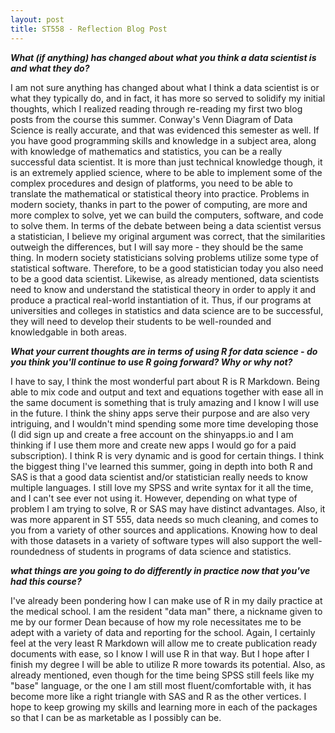 ```yaml
---
layout: post
title: ST558 - Reflection Blog Post
---
```


<i><b>What (if anything) has changed about what you think a data scientist is and what they do?</b></i>

I am not sure anything has changed about what I think a data scientist is or what they typically do, and in fact, it has more so served to solidify my initial thoughts, which I realized reading through re-reading my first two blog posts from the course this summer.  Conway's Venn Diagram of Data Science is really accurate, and that was evidenced this semester as well.  If you have good programming skills and knowledge in a subject area, along with knowledge of mathematics and statistics, you can be a really successful data scientist.  It is more than just technical knowledge though, it is an extremely applied science, where to be able to implement some of the complex procedures and design of platforms, you need to be able to translate the mathematical or statistical theory into practice.  Problems in modern society, thanks in part to the power of computing, are more and more complex to solve, yet we can build the computers, software, and code to solve them.  In terms of the debate between being a data scientist versus a statistician, I believe my original argument was correct, that the similarities outweigh the differences, but I will say more - they should be the same thing.  In modern society statisticians solving problems utilize some type of statistical software.  Therefore, to be a good statistician today you also need to be a good data scientist. Likewise, as already mentioned, data scientists need to know and understand the statistical theory in order to apply it and produce a practical real-world instantiation of it.  Thus, if our programs at universities and colleges in statistics and data science are to be successful, they will need to develop their students to be well-rounded and knowledgable in both areas.

<i><b>What your current thoughts are in terms of using R for data science - do you think you'll continue to use R going forward?  Why or why not?</b></i>  

I have to say, I think the most wonderful part about R is R Markdown. Being able to mix code and output and text and equations together with ease all in the same document is something that is truly amazing and I know I will use in the future.  I think the shiny apps serve their purpose and are also very intriguing, and I wouldn't mind spending some more time developing those (I did sign up and create a free account on the shinyapps.io and I am thinking if I use them more and create new apps I would go for a paid subscription).  I think R is very dynamic and is good for certain things.  I think the biggest thing I've learned this summer, going in depth into both R and SAS is that a good data scientist and/or statistician really needs to know multiple languages.  I still love my SPSS and write syntax for it all the time, and I can't see ever not using it.  However, depending on what type of problem I am trying to solve, R or SAS may have distinct advantages.  Also, it was more apparent in ST 555, data needs so much cleaning, and comes to you from a variety of other sources and applications.  Knowing how to deal with those datasets in a variety of software types will also support the well-roundedness of students in programs of data science and statistics.

<i><b>what things are you going to do differently in practice now that you've had this course?</b></i>  

I've already been pondering how I can make use of R in my daily practice at the medical school.  I am the resident "data man" there, a nickname given to me by our former Dean because of how my role necessitates me to be adept with a variety of data and reporting for the school.  Again, I certainly feel at the very least R Markdown will allow me to create publication ready documents with ease, so I know I will use R in that way.  But I hope after I finish my degree I will be able to utilize R more towards its potential.  Also, as already mentioned, even though for the time being SPSS still feels like my "base" language, or the one I am still most fluent/comfortable with, it has become more like a right triangle with SAS and R as the other vertices.  I hope to keep growing my skills and learning more in each of the packages so that I can be as marketable as I possibly can be.


